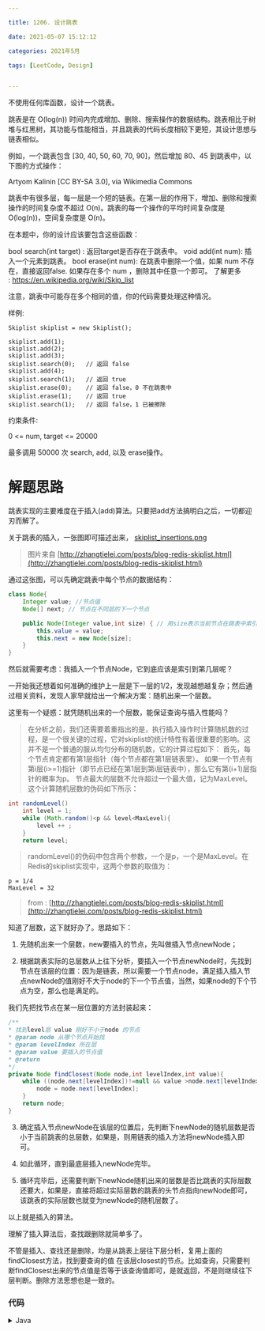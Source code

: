 ```yaml
---

title: 1206. 设计跳表

date: 2021-05-07 15:12:12

categories: 2021年5月

tags: [LeetCode, Design]


---
```



不使用任何库函数，设计一个跳表。

跳表是在 O(log(n)) 时间内完成增加、删除、搜索操作的数据结构。跳表相比于树堆与红黑树，其功能与性能相当，并且跳表的代码长度相较下更短，其设计思想与链表相似。

<!-- more -->



例如，一个跳表包含 [30, 40, 50, 60, 70, 90]，然后增加 80、45 到跳表中，以下图的方式操作：


Artyom Kalinin [CC BY-SA 3.0], via Wikimedia Commons

跳表中有很多层，每一层是一个短的链表。在第一层的作用下，增加、删除和搜索操作的时间复杂度不超过 O(n)。跳表的每一个操作的平均时间复杂度是 O(log(n))，空间复杂度是 O(n)。

在本题中，你的设计应该要包含这些函数：

bool search(int target) : 返回target是否存在于跳表中。
void add(int num): 插入一个元素到跳表。
bool erase(int num): 在跳表中删除一个值，如果 num 不存在，直接返回false. 如果存在多个 num ，删除其中任意一个即可。
了解更多 : https://en.wikipedia.org/wiki/Skip_list

注意，跳表中可能存在多个相同的值，你的代码需要处理这种情况。

样例:
    
    Skiplist skiplist = new Skiplist();
    
    skiplist.add(1);
    skiplist.add(2);
    skiplist.add(3);
    skiplist.search(0);   // 返回 false
    skiplist.add(4);
    skiplist.search(1);   // 返回 true
    skiplist.erase(0);    // 返回 false，0 不在跳表中
    skiplist.erase(1);    // 返回 true
    skiplist.search(1);   // 返回 false，1 已被擦除
约束条件:

0 <= num, target <= 20000

最多调用 50000 次 search, add, 以及 erase操作。

# 解题思路
跳表实现的主要难度在于插入(add)算法。只要把add方法搞明白之后，一切都迎刃而解了。

关于跳表的插入，一张图即可描述出来，
[skiplist_insertions.png](https://pic.leetcode-cn.com/1612247342-QjALhY-skiplist_insertions.png)

> 图片来自 [http://zhangtielei.com/posts/blog-redis-skiplist.html](http://zhangtielei.com/posts/blog-redis-skiplist.html)

通过这张图，可以先确定跳表中每个节点的数据结构：
```java
class Node{
    Integer value; //节点值
    Node[] next; // 节点在不同层的下一个节点

    public Node(Integer value,int size) { // 用size表示当前节点在跳表中索引几层
        this.value = value;
        this.next = new Node[size];
    }
}
```

然后就需要考虑：我插入一个节点Node，它到底应该是索引到第几层呢？

一开始我还想着如何准确的维护上一层是下一层的1/2，发现越想越复杂；然后通过相关资料，发现人家早就给出一个解决方案：随机出来一个层数。

这里有一个疑惑：就凭随机出来的一个层数，能保证查询与插入性能吗？

> 在分析之前，我们还需要着重指出的是，执行插入操作时计算随机数的过程，是一个很关键的过程，它对skiplist的统计特性有着很重要的影响。这并不是一个普通的服从均匀分布的随机数，它的计算过程如下：
> 首先，每个节点肯定都有第1层指针（每个节点都在第1层链表里）。
>如果一个节点有第i层(i>=1)指针（即节点已经在第1层到第i层链表中），那么它有第(i+1)层指针的概率为p。
>节点最大的层数不允许超过一个最大值，记为MaxLevel。
>这个计算随机层数的伪码如下所示：
```java
int randomLevel()
    int level = 1;
    while (Math.random()<p && level<MaxLevel){
        level ++ ;
    }
    return level;
```
> randomLevel()的伪码中包含两个参数，一个是p，一个是MaxLevel。在Redis的skiplist实现中，这两个参数的取值为：
```
p = 1/4
MaxLevel = 32
```
> from : [http://zhangtielei.com/posts/blog-redis-skiplist.html](http://zhangtielei.com/posts/blog-redis-skiplist.html)

知道了层数，这下就好办了。思路如下：
1. 先随机出来一个层数，new要插入的节点，先叫做插入节点newNode；

2. 根据跳表实际的总层数从上往下分析，要插入一个节点newNode时，先找到节点在该层的位置：因为是链表，所以需要一个节点node，满足插入插入节点newNode的值刚好不大于node的下一个节点值，当然，如果node的下个节点为空，那么也是满足的。

我们先把找节点在某一层位置的方法封装起来：
```java
/**
* 找到level层 value 刚好不小于node 的节点
* @param node 从哪个节点开始找
* @param levelIndex 所在层
* @param value 要插入的节点值
* @return
*/
private Node findClosest(Node node,int levelIndex,int value){
    while ((node.next[levelIndex])!=null && value >node.next[levelIndex].value){
        node = node.next[levelIndex];
    }
    return node;
}
```

3. 确定插入节点newNode在该层的位置后，先判断下newNode的随机层数是否小于当前跳表的总层数，如果是，则用链表的插入方法将newNode插入即可。

4. 如此循环，直到最底层插入newNode完毕。

5. 循环完毕后，还需要判断下newNode随机出来的层数是否比跳表的实际层数还要大，如果是，直接将超过实际层数的跳表的头节点指向newNode即可，该跳表的实际层数也就变为newNode的随机层数了。

以上就是插入的算法。

理解了插入算法后，查找跟删除就简单多了。

不管是插入、查找还是删除，均是从跳表上层往下层分析，复用上面的findClosest方法，找到要查询的值 在该层closest的节点。比如查询，只需要判断findClosest出来的节点值是否等于该查询值即可，是就返回，不是则继续往下层判断。删除方法思想也是一致的。


### 代码
<details>
    <summary>Java</summary>

```java
class Skiplist {
        /**
         * 最大层数
         */
        private static int DEFAULT_MAX_LEVEL = 32;
        /**
         * 随机层数概率，也就是随机出的层数，在 第1层以上(不包括第一层)的概率，层数不超过maxLevel，层数的起始号为1
         */
        private static double DEFAULT_P_FACTOR = 0.25;

        Node head = new Node(null,DEFAULT_MAX_LEVEL); //头节点

        int currentLevel = 1; //表示当前nodes的实际层数，它从1开始


        public Skiplist() {
        }

        public boolean search(int target) {
            Node searchNode = head;
            for (int i = currentLevel-1; i >=0; i--) {
                searchNode = findClosest(searchNode, i, target);
                if (searchNode.next[i]!=null && searchNode.next[i].value == target){
                    return true;
                }
            }
            return false;
        }

        /**
         *
         * @param num
         */
        public void add(int num) {
            int level = randomLevel();
            Node updateNode = head;
            Node newNode = new Node(num,level);
            // 计算出当前num 索引的实际层数，从该层开始添加索引
            for (int i = currentLevel-1; i>=0; i--) {
                //找到本层最近离num最近的list
                updateNode = findClosest(updateNode,i,num);
                if (i<level){
                    if (updateNode.next[i]==null){
                        updateNode.next[i] = newNode;
                    }else{
                        Node temp = updateNode.next[i];
                        updateNode.next[i] = newNode;
                        newNode.next[i] = temp;
                    }
                }
            }
            if (level > currentLevel){ //如果随机出来的层数比当前的层数还大，那么超过currentLevel的head 直接指向newNode
                for (int i = currentLevel; i < level; i++) {
                    head.next[i] = newNode;
                }
                currentLevel = level;
            }

        }

        public boolean erase(int num) {
            boolean flag = false;
            Node searchNode = head;
            for (int i = currentLevel-1; i >=0; i--) {
                searchNode = findClosest(searchNode, i, num);
                if (searchNode.next[i]!=null && searchNode.next[i].value == num){
                    //找到该层中该节点
                    searchNode.next[i] = searchNode.next[i].next[i];
                    flag = true;
                    continue;
                }
            }
            return flag;
        }

        /**
         * 找到level层 value 大于node 的节点
         * @param node
         * @param levelIndex
         * @param value
         * @return
         */
        private Node findClosest(Node node,int levelIndex,int value){
            while ((node.next[levelIndex])!=null && value >node.next[levelIndex].value){
                node = node.next[levelIndex];
            }
            return node;
        }


        /**
         * 随机一个层数
         */
        private static int randomLevel(){
            int level = 1;
            while (Math.random()<DEFAULT_P_FACTOR && level<DEFAULT_MAX_LEVEL){
                level ++ ;
            }
            return level;
        }


        class Node{
            Integer value;
            Node[] next;

            public Node(Integer value,int size) {
                this.value = value;
                this.next = new Node[size];
            }

            @Override
            public String toString() {
                return String.valueOf(value);
            }
        }

    }
```

</details>